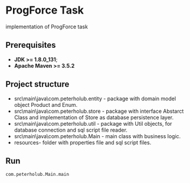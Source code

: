 # ProgForce Task
implementation of ProgForce task
## Prerequisites
* **JDK >= 1.8.0_131**;
* **Apache Maven >= 3.5.2**
## Project structure 
* src\main\java\com.peterholub.entity - package with domain  model object Product and Enum.
* src\main\java\com.peterholub.store - package with interface Abstarct Class and implementation of Store as database persistence layer.
* src\main\java\com.peterholub.util - package with Util objects, for database connection and sql script file reader.
* src\main\java\com.peterholub.Main - main class with business logic.
* resources- folder with properties file and sql script files.
## Run 

```
com.peterholub.Main.main
```